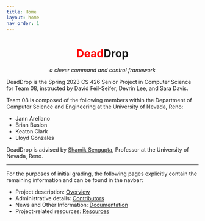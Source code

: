```yaml
---
title: Home
layout: home
nav_order: 1
---
```

<center>
  <h1><span style="color: red;">Dead</span>Drop</h1>
  <i>a clever command and control framework</i>
</center>

DeadDrop is the Spring 2023 CS 426 Senior Project in Computer Science for Team 08, instructed by David Feil-Seifer, Devrin Lee, and Sara Davis.

Team 08 is composed of the following members within the Department of Computer Science and Engineering at the University of Nevada, Reno:
- Jann Arellano
- Brian Buslon
- Keaton Clark
- Lloyd Gonzales

DeadDrop is advised by [Shamik Sengupta](https://www.unr.edu/cse/people/shamik-sengupta), Professor at the University of Nevada, Reno.

---

For the purposes of initial grading, the following pages explicitly contain the remaining information and can be found in the navbar:
- Project description: [Overview](/pages/overview)
- Administrative details: [Contributors](/pages/contributors)
- News and Other Information: [Documentation](/pages/docs/docs) 
- Project-related resources: [Resources](/pages/resources)
